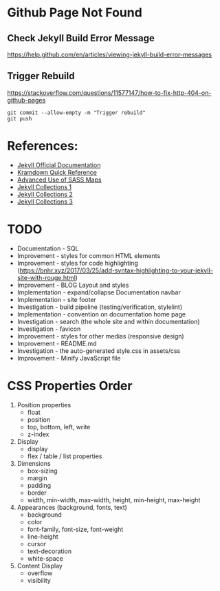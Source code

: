 # Github Page Not Found
## Check Jekyll Build Error Message
https://help.github.com/en/articles/viewing-jekyll-build-error-messages

## Trigger Rebuild
https://stackoverflow.com/questions/11577147/how-to-fix-http-404-on-github-pages
~~~
git commit --allow-empty -m "Trigger rebuild"
git push
~~~

# References:
* [Jekyll Official Documentation](https://jekyllrb.com/docs/)
* [Kramdown Quick Reference](https://kramdown.gettalong.org/quickref.html)
* [Advanced Use of SASS Maps](https://itnext.io/advanced-use-of-sass-maps-bd5a47ca0d1a)
* [Jekyll Collections 1](https://ben.balter.com/2015/02/20/jekyll-collections/)
* [Jekyll Collections 2](https://learn.cloudcannon.com/jekyll/introduction-to-jekyll-collections/)
* [Jekyll Collections 3](https://simpleit.rocks/ruby/jekyll/collections/understanding-how-collections-work/)

# TODO
* Documentation - SQL
* Improvement - styles for common HTML elements
* Improvement - styles for code highlighting (https://bnhr.xyz/2017/03/25/add-syntax-highlighting-to-your-jekyll-site-with-rouge.html)
* Improvement - BLOG Layout and styles
* Implementation - expand/collapse Documentation navbar
* Implementation - site footer
* Investigation - build pipeline (testing/verification, stylelint)
* Implementation - convention on documentation home page
* Investigation - search (the whole site and within documentation)
* Investigation - favicon
* Improvement - styles for other medias (responsive design)
* Improvement - README.md
* Investigation - the auto-generated style.css in assets/css
* Improvement - Minify JavaScript file

# CSS Properties Order
1. Position properties
   * float
   * position
   * top, bottom, left, write
   * z-index
2. Display
   * display
   * flex / table / list properties
3. Dimensions
   * box-sizing
   * margin
   * padding
   * border
   * width, min-width, max-width, height, min-height, max-height
4. Appearances (background, fonts, text)
   * background
   * color
   * font-family, font-size, font-weight
   * line-height
   * cursor
   * text-decoration
   * white-space
5. Content Display
   * overflow
   * visibility
